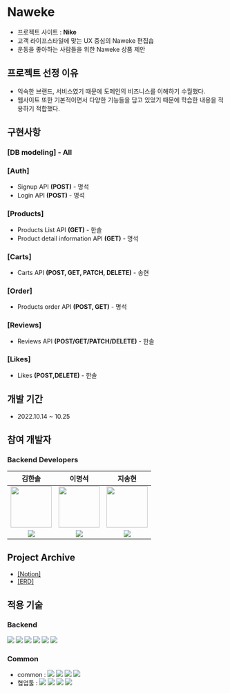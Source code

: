 # Naweke

- 프로젝트 사이트 : **Nike**
- 고객 라이프스타일에 맞는 UX 중심의 Naweke 편집숍
- 운동을 좋아하는 사람들을 위한 Naweke 상품 제안

## 프로젝트 선정 이유

- 익숙한 브랜드, 서비스였기 때문에 도메인의 비즈니스를 이해하기 수월했다.
- 웹사이트 또한 기본적이면서 다양한 기능들을 담고 있었기 때문에 학습한 내용을 적용하기 적합했다.

## 구현사항

### [DB modeling] - All

### [Auth]

- Signup API **(POST)** - 명석
- Login API **(POST)** - 명석

### [Products]

- Products List API **(GET)** - 한솔
- Product detail information API **(GET)** - 명석

### [Carts]

- Carts API **(POST, GET, PATCH, DELETE)** - 송현

### [Order]

- Products order API **(POST, GET)** - 명석

### [Reviews]

- Reviews API **(POST/GET/PATCH/DELETE)** - 한솔

### [Likes]

- Likes **(POST,DELETE)** - 한솔

## 개발 기간

- 2022.10.14 ~ 10.25

## 참여 개발자

### Backend Developers

|                                                                            김한솔                                                                             |                                                                            이명석                                                                            |                                                                          지송현                                                                          |
| :-----------------------------------------------------------------------------------------------------------------------------------------------------------: | :----------------------------------------------------------------------------------------------------------------------------------------------------------: | :------------------------------------------------------------------------------------------------------------------------------------------------------: |
|                                              <img width="95px" height="95px" src="https://github.com/account"/>                                               |        <img width="95px" height="95px" src="https://avatars.githubusercontent.com/u/109528794?s=400&u=e3f612ca7399a242d46da3bbe5bb344a1a43746b&v=4"/>        |                                                         <img width="95px" height="95px" src="https://avatars.githubusercontent.com/u/97298721?v=4"/>                                                         |
| [<img src="https://img.shields.io/badge/GitHub-181717?style=for-the-badge&logo=GitHub&logoColor=white"/>](https://github.com/lukas0306/39-1st-naweke-backend) | [<img src="https://img.shields.io/badge/GitHub-181717?style=for-the-badge&logo=GitHub&logoColor=white"/>](https://github.com/myeongseoklee?tab=repositories) | [<img src="https://img.shields.io/badge/GitHub-181717?style=for-the-badge&logo=GitHub&logoColor=white"/>](https://github.com/applleeee?tab=repositories) |

## Project Archive

- [[Notion]](https://www.notion.so/Naweke-8802cf13ce31405ab7ed6362b5ab6a3f)
- [[ERD]](https://dbdiagram.io/d/63737ce0c9abfc611172c8eb)

## 적용 기술

### Backend

<img src="https://img.shields.io/badge/javascript-F7DF1E?style=for-the-badge&logo=javascript&logoColor=white"/> <img src="https://img.shields.io/badge/node.js-339933?style=for-the-badge&logo=node.js&logoColor=white"/> <img src="https://img.shields.io/badge/express-000000?style=for-the-badge&logo=express&logoColor=white"/> <img src="https://img.shields.io/badge/mysql-4479A1?style=for-the-badge&logo=mysql&logoColor=white"/> <img src="https://img.shields.io/badge/amazon ec2-ff9900?style=for-the-badge&logo=amazon ec2&logoColor=white"/> <img src="https://img.shields.io/badge/amazon rds-527fff?style=for-the-badge&logo=amazon ec2&logoColor=white"/>

### Common

- common : <img src="https://img.shields.io/badge/Git-F05032?style=flat&logo=Git&logoColor=white"/> <img src="https://img.shields.io/badge/GitHub-181717?style=flat&logo=GitHub&logoColor=white"/> <img src="https://img.shields.io/badge/AWS-232F3E?style=flat&logo=AmazonAWS&logoColor=white"/> <img src="https://img.shields.io/badge/Prettier-F7B93E?style=flat&logo=prettier&logoColor=white"/>
- 협업툴 : <img src="https://img.shields.io/badge/Notion-000000?style=flat&logo=Notion&logoColor=white"/> <img src="https://img.shields.io/badge/Slack-4A154B?style=flat&logo=Slack&logoColor=white"/> <img src="https://img.shields.io/badge/Trello-0052CC?style=flat&logo=Trello&logoColor=white"/> <img src="https://img.shields.io/badge/PostMan-FF6C37?style=flat&logo=PostMan&logoColor=white"/>
